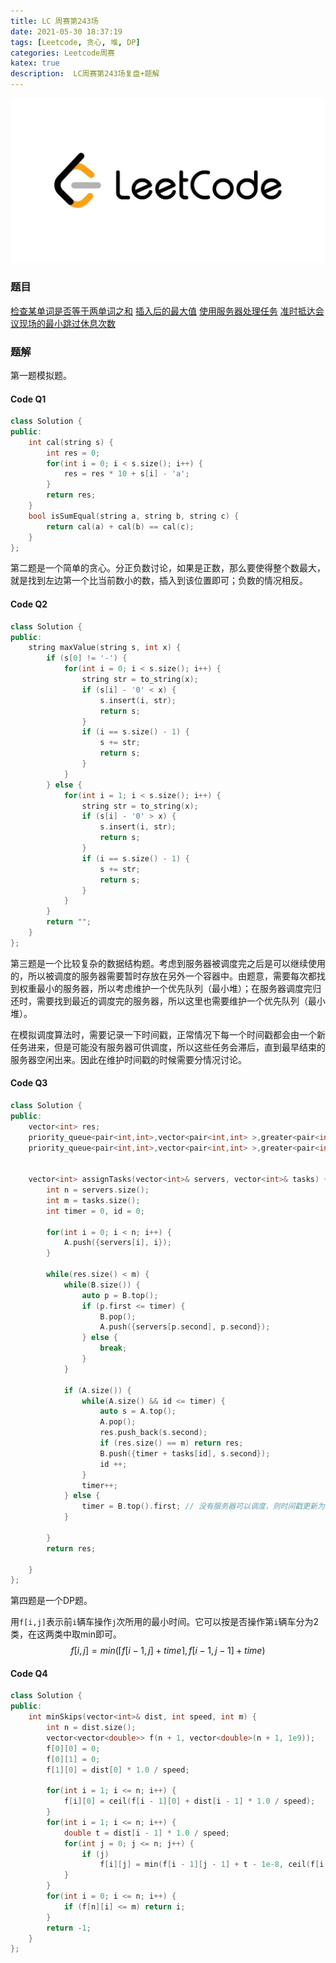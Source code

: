 ```yaml
---
title: LC 周赛第243场
date: 2021-05-30 18:37:19
tags: [Leetcode, 贪心, 堆, DP]
categories: Leetcode周赛
katex: true
description:  LC周赛第243场复盘+题解
---
```


![LC](/images/Leetcode.jpg)

<!--more-->

### **题目**

[检查某单词是否等于两单词之和](https://leetcode-cn.com/problems/check-if-word-equals-summation-of-two-words/)
[插入后的最大值](https://leetcode-cn.com/problems/maximum-value-after-insertion/)
[使用服务器处理任务](https://leetcode-cn.com/problems/process-tasks-using-servers/)
[准时抵达会议现场的最小跳过休息次数](https://leetcode-cn.com/problems/minimum-skips-to-arrive-at-meeting-on-time/)


### **题解**

第一题模拟题。


#### **Code Q1**
```cpp
class Solution {
public:
    int cal(string s) {
        int res = 0;
        for(int i = 0; i < s.size(); i++) {
            res = res * 10 + s[i] - 'a';
        }
        return res;
    }
    bool isSumEqual(string a, string b, string c) {
        return cal(a) + cal(b) == cal(c);
    }
};
```

第二题是一个简单的贪心。分正负数讨论，如果是正数，那么要使得整个数最大，就是找到左边第一个比当前数小的数，插入到该位置即可；负数的情况相反。

#### **Code Q2**
```cpp
class Solution {
public:
    string maxValue(string s, int x) {
        if (s[0] != '-') {
            for(int i = 0; i < s.size(); i++) {
                string str = to_string(x);
                if (s[i] - '0' < x) {
                    s.insert(i, str);
                    return s;
                }
                if (i == s.size() - 1) {
                    s += str;
                    return s;
                }
            }
        } else {
            for(int i = 1; i < s.size(); i++) {
                string str = to_string(x);
                if (s[i] - '0' > x) {   
                    s.insert(i, str);
                    return s;
                }
                if (i == s.size() - 1) {
                    s += str;
                    return s;
                }
            }
        }
        return "";
    }
};
```

第三题是一个比较复杂的数据结构题。考虑到服务器被调度完之后是可以继续使用的，所以被调度的服务器需要暂时存放在另外一个容器中。由题意，需要每次都找到权重最小的服务器，所以考虑维护一个优先队列（最小堆）；在服务器调度完归还时，需要找到最近的调度完的服务器，所以这里也需要维护一个优先队列（最小堆）。

在模拟调度算法时，需要记录一下时间戳，正常情况下每一个时间戳都会由一个新任务进来，但是可能没有服务器可供调度，所以这些任务会滞后，直到最早结束的服务器空闲出来。因此在维护时间戳的时候需要分情况讨论。

#### **Code Q3**
```cpp
class Solution {
public:
    vector<int> res;
    priority_queue<pair<int,int>,vector<pair<int,int> >,greater<pair<int,int> >> A;
    priority_queue<pair<int,int>,vector<pair<int,int> >,greater<pair<int,int> >> B;
    
    
    vector<int> assignTasks(vector<int>& servers, vector<int>& tasks) {
        int n = servers.size();
        int m = tasks.size();
        int timer = 0, id = 0;
        
        for(int i = 0; i < n; i++) {
            A.push({servers[i], i});
        }
        
        while(res.size() < m) {
            while(B.size()) {
                auto p = B.top();
                if (p.first <= timer) {
                    B.pop();
                    A.push({servers[p.second], p.second});
                } else {
                    break;
                }
            }
            
            if (A.size()) {
                while(A.size() && id <= timer) {
                    auto s = A.top();
                    A.pop();
                    res.push_back(s.second);
                    if (res.size() == m) return res;
                    B.push({timer + tasks[id], s.second});
                    id ++;
                }
                timer++;
            } else {
                timer = B.top().first; // 没有服务器可以调度，则时间戳更新为最早的服务器空闲时间
            }
            
        }
        return res;
        
    }
};
```

第四题是一个DP题。

用`f[i,j]`表示前`i`辆车操作`j`次所用的最小时间。它可以按是否操作第`i`辆车分为2类，在这两类中取min即可。
$$f[i,j] = min(\lceil f[i - 1,j] + time \rceil, f[i - 1, j - 1] + time)$$


#### **Code Q4**
```cpp
class Solution {
public:
    int minSkips(vector<int>& dist, int speed, int m) {
        int n = dist.size();
        vector<vector<double>> f(n + 1, vector<double>(n + 1, 1e9));
        f[0][0] = 0;
        f[0][1] = 0;
        f[1][0] = dist[0] * 1.0 / speed;
        
        for(int i = 1; i <= n; i++) {
            f[i][0] = ceil(f[i - 1][0] + dist[i - 1] * 1.0 / speed);
        }
        for(int i = 1; i <= n; i++) {
            double t = dist[i - 1] * 1.0 / speed;
            for(int j = 0; j <= n; j++) {
                if (j)
                    f[i][j] = min(f[i - 1][j - 1] + t - 1e-8, ceil(f[i - 1][j] + t));
            }
        }
        for(int i = 0; i <= n; i++) {
            if (f[n][i] <= m) return i;
        }
        return -1;
    }
};

```